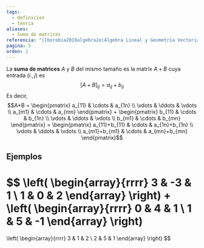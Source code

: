 ```yaml
---
tags:
  - definicion
  - teoria
aliases:
  - Suma de matrices
referencia: "[[borobia2019algebra2e|Álgebra Lineal y Geometría Vectorial (2a ed)]]"
pagina: 5
orden: 2
---
```

La **suma de matrices** $A$ y $B$ del mismo tamaño es la matrix $A+B$ cuya entrada $(i.,j)$ es
$$[A+B]_{ij} = a_{ij} + b_{ij}$$
Es decir,
$$A+B = \begin{pmatrix} a_{11} & \cdots & a_{1n} \\ \vdots & \ddots & \vdots \\ a_{m1} & \cdots & a_{mn} \end{pmatrix} + \begin{pmatrix} b_{11} & \cdots & b_{1n} \\ \vdots & \ddots & \vdots \\ b_{m1} & \cdots & b_{mn} \end{pmatrix} = \begin{pmatrix} a_{11}+b_{11} & \cdots & a_{1n}+b_{1n} \\ \vdots & \ddots & \vdots \\ a_{m1}+b_{m1} & \cdots & a_{mn}+b_{mn} \end{pmatrix}$$

## Ejemplos
$$
\left(
\begin{array}{rrrr}
3 & -3 & 1 \\
1 & 0  & 2
\end{array}
\right)
+
\left(
\begin{array}{rrrr}
0 & 4 & 1 \\
1 & 5 & -1
\end{array}
\right)
=
\left(
\begin{array}{rrrr}
3 & 1 & 2 \\
2 & 5 & 1
\end{array}
\right)
$$

